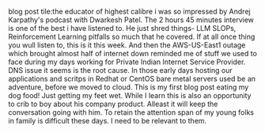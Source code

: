 blog post tile:the educator of highest calibre
i was so impressed by Andrej Karpathy's podcast with Dwarkesh Patel. The 2 hours 45 minutes interview is one of the best i have listened to.
He just shred things- LLM SLOPs, Reinforcement Learning pitfalls so much that he covered. If at all once thing you wull listen to, this is it this week.
And then the AWS-US-East1 outage which brought almost half of internet down reminded me of stuff we used to face during my days working for Private Indian Internet Service Provider. DNS issue it seems is the root cause.
In those early days hosting our applications and scritps in Redhat or CentOS bare metal servers used be an adventure, before we moved to cloud.
This is my first blog post eating my dog food! Just getting my feet wet. While I learn this is also an opportunity to crib to boy about his company product. Alleast it will keep the conversation going with him. To retain the attention span of my young folks in family is difficult these days. I need to be relevant to them.
